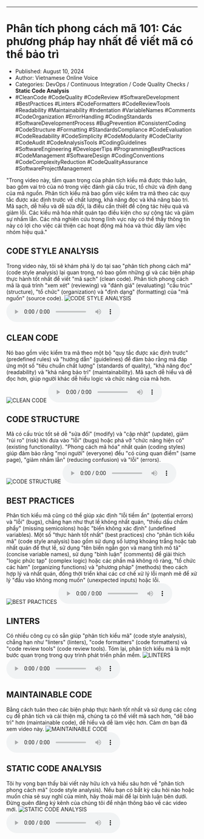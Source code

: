 
---

# Phân tích phong cách mã 101: Các phương pháp hay nhất để viết mã có thể bảo trì

- Published: August 10, 2024
- Author: Vietnamese Online Voice
- Categories: DevOps / Continuous Integration / Code Quality Checks / **Static Code Analysis**
- #CleanCode #CodeQuality #CodeReview #SoftwareDevelopment #BestPractices #Linters #CodeFormatters #CodeReviewTools #Readability #Maintainability #Indentation #VariableNames #Comments #CodeOrganization #ErrorHandling #CodingStandards #SoftwareDevelopmentProcess #BugPrevention #ConsistentCoding #CodeStructure #Formatting #StandardsCompliance #CodeEvaluation #CodeReadability #CodeSimplicity #CodeModularity #CodeClarity #CodeAudit #CodeAnalysisTools #CodingGuidelines #SoftwareEngineering #DeveloperTips #ProgrammingBestPractices #CodeManagement #SoftwareDesign #CodingConventions #CodeComplexityReduction #CodeQualityAssurance #SoftwareProjectManagement

"Trong video này, tầm quan trọng của phân tích kiểu mã được thảo luận, bao gồm vai trò của nó trong việc đánh giá cấu trúc, tổ chức và định dạng của mã nguồn. Phân tích kiểu mã bao gồm việc kiểm tra mã theo các quy tắc được xác định trước về chất lượng, khả năng đọc và khả năng bảo trì. Mã sạch, dễ hiểu và dễ sửa đổi, là điều cần thiết để cộng tác hiệu quả và giảm lỗi. Các kiểu mã hóa nhất quán tạo điều kiện cho sự cộng tác và giảm sự nhầm lẫn. Các nhà nghiên cứu trong lĩnh vực này có thể thấy thông tin này có lợi cho việc cải thiện các hoạt động mã hóa và thúc đẩy làm việc nhóm hiệu quả."


## CODE STYLE ANALYSIS

Trong video này, tôi sẽ khám phá lý do tại sao "phân tích phong cách mã" (code style analysis) lại quan trọng, nó bao gồm những gì và các biện pháp thực hành tốt nhất để viết "mã sạch" (clean code). Phân tích phong cách mã là quá trình "xem xét" (reviewing) và "đánh giá" (evaluating) "cấu trúc" (structure), "tổ chức" (organization) và "định dạng" (formatting) của "mã nguồn" (source code).
![CODE STYLE ANALYSIS](https://http-archiver-apis-production-80.schnworks.com/storage/images/transitions/2024-08-10/transition-33381416614-Montserrat-Black-4A148C.jpg)
<audio controls>
    <source src="https://http-archiver-apis-production-80.schnworks.com/storage/storage/audio/file-34532631089.mp3" type="audio/mpeg">
</audio>



## CLEAN CODE

Nó bao gồm việc kiểm tra mã theo một bộ "quy tắc được xác định trước" (predefined rules) và "hướng dẫn" (guidelines) để đảm bảo rằng mã đáp ứng một số "tiêu chuẩn chất lượng" (standards of quality), "khả năng đọc" (readability) và "khả năng bảo trì" (maintainability). Mã sạch dễ hiểu và dễ đọc hơn, giúp người khác dễ hiểu logic và chức năng của mã hơn.
![CLEAN CODE](https://http-archiver-apis-production-80.schnworks.com/storage/images/transitions/2024-08-10/transition-3417910646-Montserrat-Regular-4A148C.jpg)
<audio controls>
    <source src="https://http-archiver-apis-production-80.schnworks.com/storage/storage/audio/file-19124039795.mp3" type="audio/mpeg">
</audio>



## CODE STRUCTURE

Mã có cấu trúc tốt sẽ dễ "sửa đổi" (modify) và "cập nhật" (update), giảm "rủi ro" (risk) khi đưa vào "lỗi" (bugs) hoặc phá vỡ "chức năng hiện có" (existing functionality). "Phong cách mã hóa" nhất quán (coding styles) giúp đảm bảo rằng "mọi người" (everyone) đều "có cùng quan điểm" (same page), "giảm nhầm lẫn" (reducing confusion) và "lỗi" (errors).
![CODE STRUCTURE](https://http-archiver-apis-production-80.schnworks.com/storage/images/transitions/2024-08-10/transition-2075740746-Montserrat-Bold-283593.jpg)
<audio controls>
    <source src="https://http-archiver-apis-production-80.schnworks.com/storage/storage/audio/file-1988185054.mp3" type="audio/mpeg">
</audio>



## BEST PRACTICES

Phân tích kiểu mã cũng có thể giúp xác định "lỗi tiềm ẩn" (potential errors) và "lỗi" (bugs), chẳng hạn như thụt lề không nhất quán, "thiếu dấu chấm phẩy" (missing semicolons) hoặc "biến không xác định" (undefined variables). Một số "thực hành tốt nhất" (best practices) cho "phân tích kiểu mã" (code style analysis) bao gồm sử dụng số lượng khoảng trắng hoặc tab nhất quán để thụt lề, sử dụng "tên biến ngắn gọn và mang tính mô tả" (concise variable names), sử dụng "bình luận" (comments) để giải thích "logic phức tạp" (complex logic) hoặc các phần mã không rõ ràng, "tổ chức các hàm" (organizing functions) và "phương pháp" (methods) theo cách hợp lý và nhất quán, đồng thời triển khai các cơ chế xử lý lỗi mạnh mẽ để xử lý "đầu vào không mong muốn" (unexpected inputs) hoặc lỗi.
![BEST PRACTICES](https://http-archiver-apis-production-80.schnworks.com/storage/images/transitions/2024-08-10/transition--10132041685-Montserrat-SemiBold-512DA8.jpg)
<audio controls>
    <source src="https://http-archiver-apis-production-80.schnworks.com/storage/storage/audio/file-8531354351.mp3" type="audio/mpeg">
</audio>



## LINTERS

Có nhiều công cụ có sẵn giúp "phân tích kiểu mã" (code style analysis), chẳng hạn như "linters" (linters), "code formatters" (code formatters) và "code review tools" (code review tools). Tóm lại, phân tích kiểu mã là một bước quan trọng trong quy trình phát triển phần mềm.
![LINTERS](https://http-archiver-apis-production-80.schnworks.com/storage/images/transitions/2024-08-10/transition--51825508626-Montserrat-Black-880E4F.jpg)
<audio controls>
    <source src="https://http-archiver-apis-production-80.schnworks.com/storage/storage/audio/file-7352340042.mp3" type="audio/mpeg">
</audio>



## MAINTAINABLE CODE

Bằng cách tuân theo các biện pháp thực hành tốt nhất và sử dụng các công cụ để phân tích và cải thiện mã, chúng ta có thể viết mã sạch hơn, "dễ bảo trì" hơn (maintainable code), dễ hiểu và dễ làm việc hơn. Cảm ơn bạn đã xem video này.
![MAINTAINABLE CODE](https://http-archiver-apis-production-80.schnworks.com/storage/images/transitions/2024-08-10/transition-16012240573-Montserrat-Thin-9C27B0.jpg)
<audio controls>
    <source src="https://http-archiver-apis-production-80.schnworks.com/storage/storage/audio/file-332985438.mp3" type="audio/mpeg">
</audio>



## STATIC CODE ANALYSIS

Tôi hy vọng bạn thấy bài viết này hữu ích và hiểu sâu hơn về "phân tích phong cách mã" (code style analysis). Nếu bạn có bất kỳ câu hỏi nào hoặc muốn chia sẻ suy nghĩ của mình, hãy thoải mái để lại bình luận bên dưới. Đừng quên đăng ký kênh của chúng tôi để nhận thông báo về các video mới.
![STATIC CODE ANALYSIS](https://http-archiver-apis-production-80.schnworks.com/storage/images/transitions/2024-08-10/transition-38661817029-Montserrat-Thin-673AB7.jpg)
<audio controls>
    <source src="https://http-archiver-apis-production-80.schnworks.com/storage/storage/audio/file-13401507635.mp3" type="audio/mpeg">
</audio>

